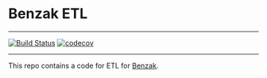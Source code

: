 # Benzak ETL

---

[![Build Status](https://travis-ci.org/tgrx/benzak-etl.svg?branch=master)](https://travis-ci.org/tgrx/benzak-etl)
[![codecov](https://codecov.io/gh/tgrx/benzak-etl/branch/master/graph/badge.svg)](https://codecov.io/gh/tgrx/benzak-etl)

---

This repo contains a code for ETL for [Benzak](https://benzak.herokuapp.com).
